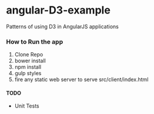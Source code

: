 # angular-D3-example
Patterns of using D3 in AngularJS applications

### How to Run the app
1. Clone Repo
2. bower install
3. npm install
4. gulp styles
3. fire any static web server to serve src/client/index.html

#### TODO
* Unit Tests
